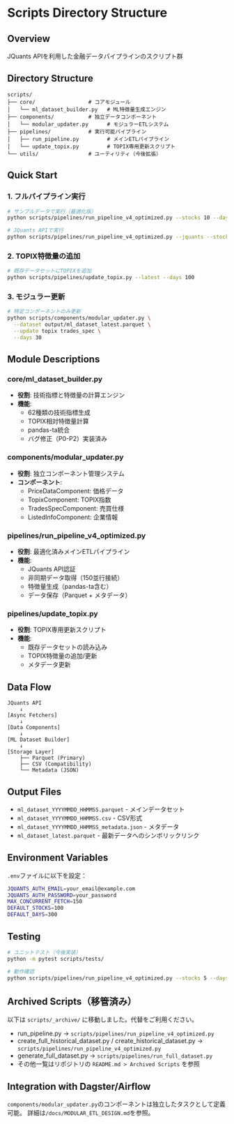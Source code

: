 # Scripts Directory Structure

## Overview
JQuants APIを利用した金融データパイプラインのスクリプト群

## Directory Structure
```
scripts/
├── core/                 # コアモジュール
│   └── ml_dataset_builder.py   # ML特徴量生成エンジン
├── components/           # 独立データコンポーネント
│   └── modular_updater.py      # モジュラーETLシステム
├── pipelines/            # 実行可能パイプライン
│   ├── run_pipeline.py         # メインETLパイプライン
│   └── update_topix.py         # TOPIX専用更新スクリプト
└── utils/                # ユーティリティ（今後拡張）
```

## Quick Start

### 1. フルパイプライン実行
```bash
# サンプルデータで実行（最適化版）
python scripts/pipelines/run_pipeline_v4_optimized.py --stocks 10 --days 100

# JQuants APIで実行
python scripts/pipelines/run_pipeline_v4_optimized.py --jquants --stocks 100 --days 300
```

### 2. TOPIX特徴量の追加
```bash
# 既存データセットにTOPIXを追加
python scripts/pipelines/update_topix.py --latest --days 100
```

### 3. モジュラー更新
```bash
# 特定コンポーネントのみ更新
python scripts/components/modular_updater.py \
  --dataset output/ml_dataset_latest.parquet \
  --update topix trades_spec \
  --days 30
```

## Module Descriptions

### core/ml_dataset_builder.py
- **役割**: 技術指標と特徴量の計算エンジン
- **機能**:
  - 62種類の技術指標生成
  - TOPIX相対特徴量計算
  - pandas-ta統合
  - バグ修正（P0-P2）実装済み

### components/modular_updater.py
- **役割**: 独立コンポーネント管理システム
- **コンポーネント**:
  - PriceDataComponent: 価格データ
  - TopixComponent: TOPIX指数
  - TradesSpecComponent: 売買仕様
  - ListedInfoComponent: 企業情報

### pipelines/run_pipeline_v4_optimized.py
- **役割**: 最適化済みメインETLパイプライン
- **機能**:
  - JQuants API認証
  - 非同期データ取得（150並行接続）
  - 特徴量生成（pandas-ta含む）
  - データ保存（Parquet + メタデータ）

### pipelines/update_topix.py
- **役割**: TOPIX専用更新スクリプト
- **機能**:
  - 既存データセットの読み込み
  - TOPIX特徴量の追加/更新
  - メタデータ更新

## Data Flow
```
JQuants API
    ↓
[Async Fetchers]
    ↓
[Data Components]
    ↓
[ML Dataset Builder]
    ↓
[Storage Layer]
    ├── Parquet (Primary)
    ├── CSV (Compatibility)
    └── Metadata (JSON)
```

## Output Files
- `ml_dataset_YYYYMMDD_HHMMSS.parquet` - メインデータセット
- `ml_dataset_YYYYMMDD_HHMMSS.csv` - CSV形式
- `ml_dataset_YYYYMMDD_HHMMSS_metadata.json` - メタデータ
- `ml_dataset_latest.parquet` - 最新データへのシンボリックリンク

## Environment Variables
`.env`ファイルに以下を設定：
```bash
JQUANTS_AUTH_EMAIL=your_email@example.com
JQUANTS_AUTH_PASSWORD=your_password
MAX_CONCURRENT_FETCH=150
DEFAULT_STOCKS=100
DEFAULT_DAYS=300
```

## Testing
```bash
# ユニットテスト（今後実装）
python -m pytest scripts/tests/

# 動作確認
python scripts/pipelines/run_pipeline_v4_optimized.py --stocks 5 --days 10
```

## Archived Scripts（移管済み）
以下は `scripts/_archive/` に移動しました。代替をご利用ください。

- run_pipeline.py → `scripts/pipelines/run_pipeline_v4_optimized.py`
- create_full_historical_dataset.py / create_historical_dataset.py → `scripts/pipelines/run_pipeline_v4_optimized.py`
- generate_full_dataset.py → `scripts/pipelines/run_full_dataset.py`
- その他一覧はリポジトリの `README.md > Archived Scripts` を参照

## Integration with Dagster/Airflow
`components/modular_updater.py`のコンポーネントは独立したタスクとして定義可能。
詳細は`/docs/MODULAR_ETL_DESIGN.md`を参照。
